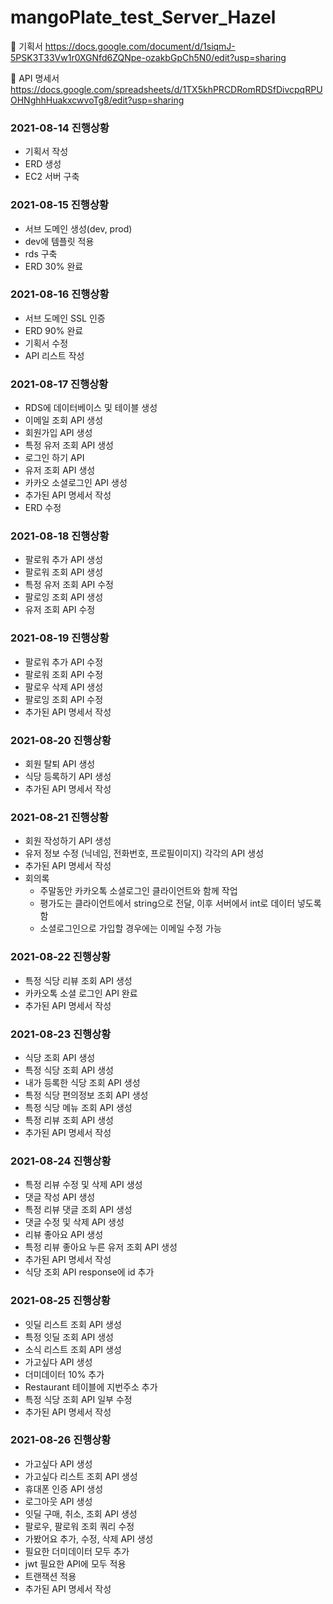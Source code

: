 # mangoPlate_test_Server_Hazel

📘 기획서
https://docs.google.com/document/d/1siqmJ-5PSK3T33Vw1r0XGNfd6ZQNpe-ozakbGpCh5N0/edit?usp=sharing

📗 API 명세서
https://docs.google.com/spreadsheets/d/1TX5khPRCDRomRDSfDivcpqRPUOHNghhHuakxcwvoTg8/edit?usp=sharing


### __2021-08-14 진행상황__
+ 기획서 작성
+ ERD 생성
+ EC2 서버 구축

### __2021-08-15 진행상황__
+ 서브 도메인 생성(dev, prod)
+ dev에 템플릿 적용
+ rds 구축
+ ERD 30% 완료

### __2021-08-16 진행상황__
+ 서브 도메인 SSL 인증
+ ERD 90% 완료
+ 기획서 수정
+ API 리스트 작성

### __2021-08-17 진행상황__
+ RDS에 데이터베이스 및 테이블 생성
+ 이메일 조회 API 생성
+ 회원가입 API 생성
+ 특정 유저 조회 API 생성
+ 로그인 하기 API
+ 유저 조회 API 생성
+ 카카오 소셜로그인 API 생성
+ 추가된 API 명세서 작성
+ ERD 수정

### __2021-08-18 진행상황__
+ 팔로워 추가 API 생성
+ 팔로워 조회 API 생성
+ 특정 유저 조회 API 수정
+ 팔로잉 조회 API 생성
+ 유저 조회 API 수정

### __2021-08-19 진행상황__
+ 팔로워 추가 API 수정
+ 팔로워 조회 API 수정
+ 팔로우 삭제 API 생성
+ 팔로잉 조회 API 수정
+ 추가된 API 명세서 작성

### __2021-08-20 진행상황__
+ 회원 탈퇴 API 생성
+ 식당 등록하기 API 생성
+ 추가된 API 명세서 작성

### __2021-08-21 진행상황__
+ 회원 작성하기 API 생성
+ 유저 정보 수정 (닉네임, 전화번호, 프로필이미지) 각각의 API 생성
+ 추가된 API 명세서 작성
+ 회의록
  + 주말동안 카카오톡 소셜로그인 클라이언트와 함께 작업
  + 평가도는 클라이언트에서 string으로 전달, 이후 서버에서 int로 데이터 넣도록 함
  + 소셜로그인으로 가입할 경우에는 이메일 수정 가능

### __2021-08-22 진행상황__
+ 특정 식당 리뷰 조회 API 생성
+ 카카오톡 소셜 로그인 API 완료
+ 추가된 API 명세서 작성

### __2021-08-23 진행상황__
+ 식당 조회 API 생성
+ 특정 식당 조회 API 생성
+ 내가 등록한 식당 조회 API 생성
+ 특정 식당 편의정보 조회 API 생성
+ 특정 식당 메뉴 조회 API 생성
+ 특정 리뷰 조회 API 생성
+ 추가된 API 명세서 작성

### __2021-08-24 진행상황__
+ 특정 리뷰 수정 및 삭제 API 생성
+ 댓글 작성 API 생성
+ 특정 리뷰 댓글 조회 API 생성
+ 댓글 수정 및 삭제 API 생성
+ 리뷰 좋아요 API 생성
+ 특정 리뷰 좋아요 누른 유저 조회 API 생성
+ 추가된 API 명세서 작성
+ 식당 조회 API response에 id 추가

### __2021-08-25 진행상황__
+ 잇딜 리스트 조회 API 생성
+ 특정 잇딜 조회 API 생성
+ 소식 리스트 조회 API 생성
+ 가고싶다 API 생성
+ 더미데이터 10% 추가
+ Restaurant 테이블에 지번주소 추가
+ 특정 식당 조회 API 일부 수정
+ 추가된 API 명세서 작성

### __2021-08-26 진행상황__
+ 가고싶다 API 생성
+ 가고싶다 리스트 조회 API 생성
+ 휴대폰 인증 API 생성
+ 로그아웃 API 생성
+ 잇딜 구매, 취소, 조회 API 생성
+ 팔로우, 팔로워 조회 쿼리 수정
+ 가봤어요 추가, 수정, 삭제 API 생성
+ 필요한 더미데이터 모두 추가
+ jwt 필요한 API에 모두 적용
+ 트랜잭션 적용
+ 추가된 API 명세서 작성
